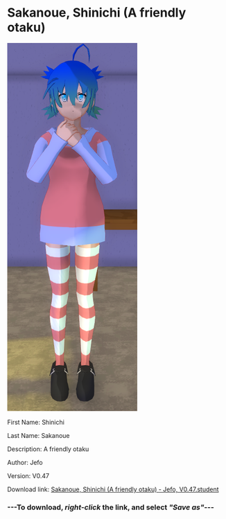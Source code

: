 # Sakanoue, Shinichi (A friendly otaku)

<img src="https://raw.githubusercontent.com/Arbiter1223/Daigaku-Gurashi-Custom-Students/master/Students/Files/Sakanoue%2C%20Shinichi%20(A%20friendly%20otaku).png" title="Sakanoue, Shinichi (A friendly otaku) - Jefo, V0.47">

First Name: Shinichi

Last Name: Sakanoue

Description: A friendly otaku

Author: Jefo

Version: V0.47

Download link: <a href="https://raw.githubusercontent.com/Arbiter1223/Daigaku-Gurashi-Custom-Students/master/Students/Files/Sakanoue%2C%20Shinichi%20(A%20friendly%20otaku)%20-%20Jefo%2C%20V0.47.student">Sakanoue, Shinichi (A friendly otaku) - Jefo, V0.47.student</a>

### ---**To download, _right-click_ the link, and select _"Save as"_**---
